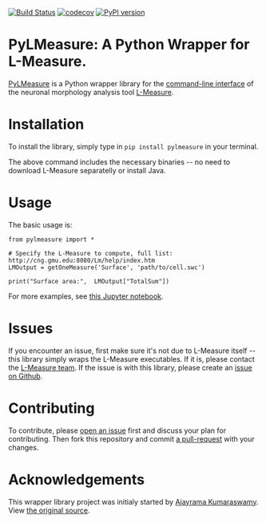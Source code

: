 [![Build Status](https://travis-ci.com/JustasB/pylmeasure.svg?branch=master)](https://travis-ci.com/JustasB/pylmeasure)
[![codecov](https://codecov.io/gh/JustasB/pylmeasure/branch/master/graph/badge.svg)](https://codecov.io/gh/JustasB/pylmeasure)
[![PyPI version](https://badge.fury.io/py/pylmeasure.svg)](https://badge.fury.io/py/pylmeasure)

# PyLMeasure: A Python Wrapper for L-Measure.

[PyLMeasure](https://pypi.org/project/pylmeasure/) is a Python wrapper library for the [command-line interface](http://cng.gmu.edu:8080/Lm/help/cmdLineUsageDoc.html) of the neuronal morphology analysis tool [L-Measure](http://cng.gmu.edu:8080/Lm/help/index.htm).

# Installation

To install the library, simply type in `pip install pylmeasure` in your terminal.

The above command includes the necessary binaries -- no need to download L-Measure separatelly or install Java.

# Usage

The basic usage is:

```
from pylmeasure import *

# Specify the L-Measure to compute, full list: http://cng.gmu.edu:8080/Lm/help/index.htm
LMOutput = getOneMeasure('Surface', 'path/to/cell.swc')

print("Surface area:",  LMOutput["TotalSum"])
```

For more examples, see [this Jupyter notebook](https://github.com/JustasB/pylmeasure/blob/master/PyLMeasure%20Usage.ipynb).

# Issues
If you encounter an issue, first make sure it's not due to L-Measure itself -- this library simply wraps the L-Measure executables. If it is, please contact the [L-Measure team](http://cng.gmu.edu:8080/Lm/). If the issue is with this library, please create an [issue on Github](https://github.com/JustasB/pylmeasure/issues).

# Contributing

To contribute, please [open an issue](https://github.com/JustasB/pylmeasure/issues) first and discuss your plan for contributing. Then fork this repository and commit [a pull-request](https://help.github.com/en/articles/about-pull-requests) with your changes.

# Acknowledgements

This wrapper library project was initialy started by [Ajayrama Kumaraswamy](https://github.com/ajkswamy). View [the original source](https://github.com/ajkswamy/python-Lmeasure).
